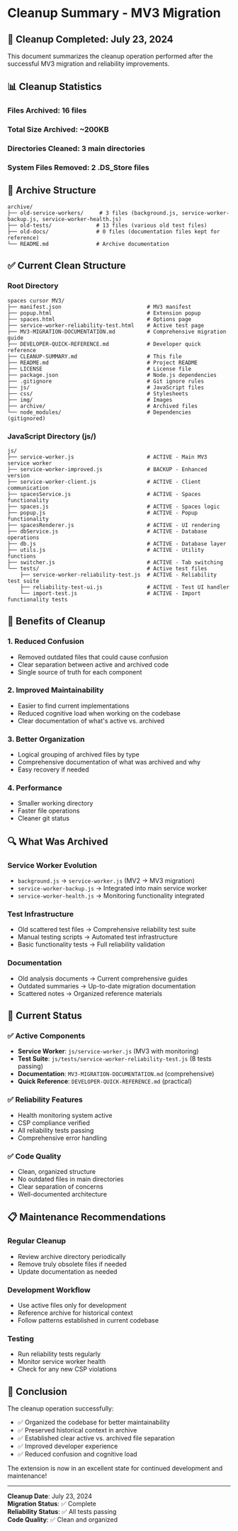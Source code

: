 # Cleanup Summary - MV3 Migration

## 🧹 Cleanup Completed: July 23, 2024

This document summarizes the cleanup operation performed after the successful MV3 migration and reliability improvements.

## 📊 Cleanup Statistics

### **Files Archived**: 16 files
### **Total Size Archived**: ~200KB
### **Directories Cleaned**: 3 main directories
### **System Files Removed**: 2 .DS_Store files

## 📁 Archive Structure

```
archive/
├── old-service-workers/     # 3 files (background.js, service-worker-backup.js, service-worker-health.js)
├── old-tests/              # 13 files (various old test files)
├── old-docs/               # 0 files (documentation files kept for reference)
└── README.md               # Archive documentation
```

## ✅ Current Clean Structure

### **Root Directory**
```
spaces cursor MV3/
├── manifest.json                           # MV3 manifest
├── popup.html                              # Extension popup
├── spaces.html                             # Options page
├── service-worker-reliability-test.html    # Active test page
├── MV3-MIGRATION-DOCUMENTATION.md          # Comprehensive migration guide
├── DEVELOPER-QUICK-REFERENCE.md            # Developer quick reference
├── CLEANUP-SUMMARY.md                      # This file
├── README.md                               # Project README
├── LICENSE                                 # License file
├── package.json                            # Node.js dependencies
├── .gitignore                              # Git ignore rules
├── js/                                     # JavaScript files
├── css/                                    # Stylesheets
├── img/                                    # Images
├── archive/                                # Archived files
└── node_modules/                           # Dependencies (gitignored)
```

### **JavaScript Directory (js/)**
```
js/
├── service-worker.js                       # ACTIVE - Main MV3 service worker
├── service-worker-improved.js              # BACKUP - Enhanced version
├── service-worker-client.js                # ACTIVE - Client communication
├── spacesService.js                        # ACTIVE - Spaces functionality
├── spaces.js                               # ACTIVE - Spaces logic
├── popup.js                                # ACTIVE - Popup functionality
├── spacesRenderer.js                       # ACTIVE - UI rendering
├── dbService.js                            # ACTIVE - Database operations
├── db.js                                   # ACTIVE - Database layer
├── utils.js                                # ACTIVE - Utility functions
├── switcher.js                             # ACTIVE - Tab switching
└── tests/                                  # Active test files
    ├── service-worker-reliability-test.js  # ACTIVE - Reliability test suite
    ├── reliability-test-ui.js              # ACTIVE - Test UI handler
    └── import-test.js                      # ACTIVE - Import functionality tests
```

## 🎯 Benefits of Cleanup

### **1. Reduced Confusion**
- Removed outdated files that could cause confusion
- Clear separation between active and archived code
- Single source of truth for each component

### **2. Improved Maintainability**
- Easier to find current implementations
- Reduced cognitive load when working on the codebase
- Clear documentation of what's active vs. archived

### **3. Better Organization**
- Logical grouping of archived files by type
- Comprehensive documentation of what was archived and why
- Easy recovery if needed

### **4. Performance**
- Smaller working directory
- Faster file operations
- Cleaner git status

## 🔍 What Was Archived

### **Service Worker Evolution**
- `background.js` → `service-worker.js` (MV2 → MV3 migration)
- `service-worker-backup.js` → Integrated into main service worker
- `service-worker-health.js` → Monitoring functionality integrated

### **Test Infrastructure**
- Old scattered test files → Comprehensive reliability test suite
- Manual testing scripts → Automated test infrastructure
- Basic functionality tests → Full reliability validation

### **Documentation**
- Old analysis documents → Current comprehensive guides
- Outdated summaries → Up-to-date migration documentation
- Scattered notes → Organized reference materials

## 🚀 Current Status

### **✅ Active Components**
- **Service Worker**: `js/service-worker.js` (MV3 with monitoring)
- **Test Suite**: `js/tests/service-worker-reliability-test.js` (8 tests passing)
- **Documentation**: `MV3-MIGRATION-DOCUMENTATION.md` (comprehensive)
- **Quick Reference**: `DEVELOPER-QUICK-REFERENCE.md` (practical)

### **✅ Reliability Features**
- Health monitoring system active
- CSP compliance verified
- All reliability tests passing
- Comprehensive error handling

### **✅ Code Quality**
- Clean, organized structure
- No outdated files in main directories
- Clear separation of concerns
- Well-documented architecture

## 📋 Maintenance Recommendations

### **Regular Cleanup**
- Review archive directory periodically
- Remove truly obsolete files if needed
- Update documentation as needed

### **Development Workflow**
- Use active files only for development
- Reference archive for historical context
- Follow patterns established in current codebase

### **Testing**
- Run reliability tests regularly
- Monitor service worker health
- Check for any new CSP violations

## 🎉 Conclusion

The cleanup operation successfully:
- ✅ Organized the codebase for better maintainability
- ✅ Preserved historical context in archive
- ✅ Established clear active vs. archived file separation
- ✅ Improved developer experience
- ✅ Reduced confusion and cognitive load

The extension is now in an excellent state for continued development and maintenance!

---

**Cleanup Date**: July 23, 2024  
**Migration Status**: ✅ Complete  
**Reliability Status**: ✅ All tests passing  
**Code Quality**: ✅ Clean and organized 